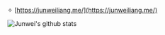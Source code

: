

✧ [https://junweiliang.me/](https://junweiliang.me/)

<!-- From this repo: https://github.com/anuraghazra/github-readme-stats -->
![Junwei's github stats](https://github-readme-stats.vercel.app/api?username=JunweiLiang&show_icons=false&count_private=true&include_all_commits=true&hide=prs,contribs&theme=vue&hide_title=true&hide_rank=true)




